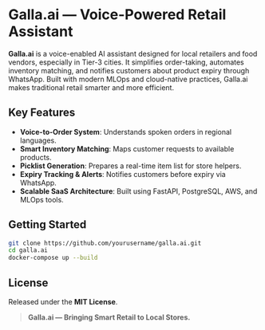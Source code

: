 # Galla.ai — Voice-Powered Retail Assistant

**Galla.ai** is a voice-enabled AI assistant designed for local retailers and food vendors, especially in Tier-3 cities. It simplifies order-taking, automates inventory matching, and notifies customers about product expiry through WhatsApp. Built with modern MLOps and cloud-native practices, Galla.ai makes traditional retail smarter and more efficient.

## Key Features

- **Voice-to-Order System**: Understands spoken orders in regional languages.
- **Smart Inventory Matching**: Maps customer requests to available products.
- **Picklist Generation**: Prepares a real-time item list for store helpers.
- **Expiry Tracking & Alerts**: Notifies customers before expiry via WhatsApp.
- **Scalable SaaS Architecture**: Built using FastAPI, PostgreSQL, AWS, and MLOps tools.

## Getting Started

```bash
git clone https://github.com/yourusername/galla.ai.git
cd galla.ai
docker-compose up --build
````

## License

Released under the **MIT License**.

> **Galla.ai — Bringing Smart Retail to Local Stores.**
